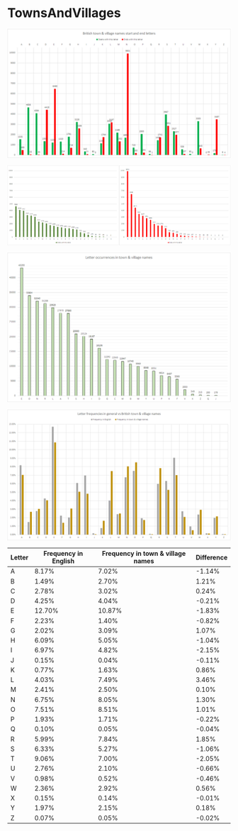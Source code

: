 # TownsAndVillages

![Start and end letters](images/start_and_end_letters.png)

![Start and end letters](images/start_end_letters_by_count.png)

![Occurrences of letters](images/entire_letters_by_count.png)

![Letter frequencies vs general English](images/letter_frequencies.png)

| Letter | Frequency in English | Frequency in town & village names | Difference | 
|--------|----------------------|-----------------------------------|------------| 
| A      | 8.17%                | 7.02%                             | -1.14%     | 
| B      | 1.49%                | 2.70%                             | 1.21%      | 
| C      | 2.78%                | 3.02%                             | 0.24%      | 
| D      | 4.25%                | 4.04%                             | -0.21%     | 
| E      | 12.70%               | 10.87%                            | -1.83%     | 
| F      | 2.23%                | 1.40%                             | -0.82%     | 
| G      | 2.02%                | 3.09%                             | 1.07%      | 
| H      | 6.09%                | 5.05%                             | -1.04%     | 
| I      | 6.97%                | 4.82%                             | -2.15%     | 
| J      | 0.15%                | 0.04%                             | -0.11%     | 
| K      | 0.77%                | 1.63%                             | 0.86%      | 
| L      | 4.03%                | 7.49%                             | 3.46%      | 
| M      | 2.41%                | 2.50%                             | 0.10%      | 
| N      | 6.75%                | 8.05%                             | 1.30%      | 
| O      | 7.51%                | 8.51%                             | 1.01%      | 
| P      | 1.93%                | 1.71%                             | -0.22%     | 
| Q      | 0.10%                | 0.05%                             | -0.04%     | 
| R      | 5.99%                | 7.84%                             | 1.85%      | 
| S      | 6.33%                | 5.27%                             | -1.06%     | 
| T      | 9.06%                | 7.00%                             | -2.05%     | 
| U      | 2.76%                | 2.10%                             | -0.66%     | 
| V      | 0.98%                | 0.52%                             | -0.46%     | 
| W      | 2.36%                | 2.92%                             | 0.56%      | 
| X      | 0.15%                | 0.14%                             | -0.01%     | 
| Y      | 1.97%                | 2.15%                             | 0.18%      | 
| Z      | 0.07%                | 0.05%                             | -0.02%     | 
